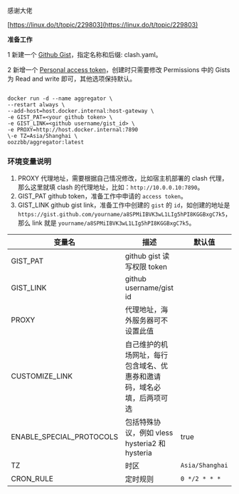 感谢大佬

[https://linux.do/t/topic/229803](https://linux.do/t/topic/229803)

**准备工作**

1 新建一个 [Github Gist](https://gist.github.com/)，指定名称和后缀: clash.yaml。

2 新增一个 [Personal access token](https://github.com/settings/tokens?type=beta)，创建时只需要修改 Permissions 中的 Gists 为 Read and write 即可，其他选项保持默认。

```

docker run -d --name aggregator \
--restart always \
--add-host=host.docker.internal:host-gateway \
-e GIST_PAT=<your github token> \
-e GIST_LINK=<github username/gist_id> \
-e PROXY=http://host.docker.internal:7890
\-e TZ=Asia/Shanghai \
oozzbb/aggregator:latest

```

### 环境变量说明

1. PROXY
代理地址，需要根据自己情况修改，比如宿主机部署的 clash 代理，那么这里就填 clash 的代理地址，比如：`http://10.0.0.10:7890`。
2. GIST_PAT
github token，准备工作中申请的 `access token`。
3. GIST_LINK
github gist link，准备工作中创建的 `gist` 的 `id`，如创建的地址是 `https://gist.github.com/yourname/a8SPMiIBVK3wL1LIg5hPI8KGGBxgC7k5`，那么 link 就是 `yourname/a8SPMiIBVK3wL1LIg5hPI8KGGBxgC7k5`。

<table>
<thead>
<tr>
<th>变量名</th>
<th>描述</th>
<th>默认值</th>
</tr>
</thead>
<tbody>
<tr>
<td>GIST_PAT</td>
<td>github gist 读写权限 token</td>
<td></td>
</tr>
<tr>
<td>GIST_LINK</td>
<td>github username/gist id</td>
<td></td>
</tr>
<tr>
<td>PROXY</td>
<td>代理地址，海外服务器可不设置此值</td>
<td></td>
</tr>
<tr>
<td>CUSTOMIZE_LINK</td>
<td>自己维护的机场网址，每行包含域名、优惠券和邀请码，域名必填，后两项可选</td>
<td></td>
</tr>
<tr>
<td>ENABLE_SPECIAL_PROTOCOLS</td>
<td>包括特殊协议，例如 vless hysteria2 和 hysteria</td>
<td>true</td>
</tr>
<tr>
<td>TZ</td>
<td>时区</td>
<td><code>Asia/Shanghai</code></td>
</tr>
<tr>
<td>CRON_RULE</td>
<td>定时规则</td>
<td><code>0 */2 * * *</code></td>
</tr>
</tbody>
</table>
